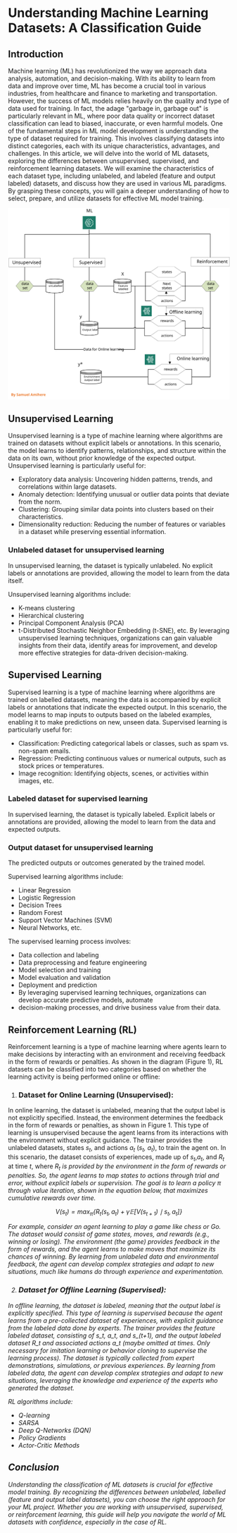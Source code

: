 # **Understanding Machine Learning Datasets: A Classification Guide**
## Introduction
Machine learning (ML) has revolutionized the way we approach data analysis, automation, and decision-making. With its ability to learn from data and improve over time, ML has become a crucial tool in various industries, from healthcare and finance to marketing and transportation. However, the success of ML models relies heavily on the quality and type of data used for training. In fact, the adage "garbage in, garbage out" is particularly relevant in ML, where poor data quality or incorrect dataset classification can lead to biased, inaccurate, or even harmful models.
One of the fundamental steps in ML model development is understanding the type of dataset required for training. This involves classifying datasets into distinct categories, each with its unique characteristics, advantages, and challenges. In this article, we will delve into the world of ML datasets, exploring the differences between unsupervised, supervised, and reinforcement learning datasets. We will examine the characteristics of each dataset type, including unlabeled, and labeled (feature and output labeled) datasets, and discuss how they are used in various ML paradigms. By grasping these concepts, you will gain a deeper understanding of how to select, prepare, and utilize datasets for effective ML model training.
 
![ML Data](mldata.svg)

## Unsupervised Learning
Unsupervised learning is a type of machine learning where algorithms are trained on datasets without explicit labels or annotations. In this scenario, the model learns to identify patterns, relationships, and structure within the data on its own, without prior knowledge of the expected output. Unsupervised learning is particularly useful for:
- Exploratory data analysis: Uncovering hidden patterns, trends, and correlations within large datasets.
- Anomaly detection: Identifying unusual or outlier data points that deviate from the norm.
- Clustering: Grouping similar data points into clusters based on their characteristics.
- Dimensionality reduction: Reducing the number of features or variables in a dataset while preserving essential information.

### Unlabeled dataset for unsupervised learning
In unsupervised learning, the dataset is typically unlabeled. No explicit labels or annotations are provided, allowing the model to learn from the data itself.

Unsupervised learning algorithms include:
- K-means clustering
- Hierarchical clustering
- Principal Component Analysis (PCA)
- t-Distributed Stochastic Neighbor Embedding (t-SNE), etc.
By leveraging unsupervised learning techniques, organizations can gain valuable insights from their data, identify areas for improvement, and develop more effective strategies for data-driven decision-making.

## Supervised Learning
Supervised learning is a type of machine learning where algorithms are trained on labelled datasets, meaning the data is accompanied by explicit labels or annotations that indicate the expected output. In this scenario, the model learns to map inputs to outputs based on the labeled examples, enabling it to make predictions on new, unseen data. Supervised learning is particularly useful for:
- Classification: Predicting categorical labels or classes, such as spam vs. non-spam emails.
- Regression: Predicting continuous values or numerical outputs, such as stock prices or temperatures.
- Image recognition: Identifying objects, scenes, or activities within images, etc.

### Labeled dataset for supervised learning
In supervised learning, the dataset is typically labeled. Explicit labels or annotations are provided, allowing the model to learn from the data and expected outputs.

### Output dataset for unsupervised learning
The predicted outputs or outcomes generated by the trained model.

Supervised learning algorithms include:
- Linear Regression
- Logistic Regression
- Decision Trees
- Random Forest
- Support Vector Machines (SVM)
- Neural Networks, etc.

The supervised learning process involves:
- Data collection and labeling
- Data preprocessing and feature engineering
- Model selection and training
- Model evaluation and validation
- Deployment and prediction
- By leveraging supervised learning techniques, organizations can develop accurate predictive models, automate
- decision-making processes, and drive business value from their data.

## Reinforcement Learning (RL)
Reinforcement learning is a type of machine learning where agents learn to make decisions by interacting with an environment and receiving feedback in the form of rewards or penalties. As shown in the diagram (Figure 1), RL datasets can be classified into two categories based on whether the learning activity is being performed online or offline:
1. ### Dataset for Online Learning (Unsupervised):
In online learning, the dataset is unlabeled, meaning that the output label is not explicitly specified. Instead, the environment determines the feedback in the form of rewards or penalties, as shown in Figure 1. This type of learning is unsupervised because the agent learns from its interactions with the environment without explicit guidance. The trainer provides the unlabeled datasets, states <i>s<sub>t</sub></i>, and actions <i>a<sub>t</sub></i> (<i>s<sub>t</sub>, a<sub>t</sub></i>),  to train the agent on. In this scenario, the dataset consists of experiences, made up of  <i>s<sub>t</sub></i>,<i>a<sub>t</sub></i>, and <i>R<sub>t</sub></i> at time <i>t</i>, where <i>R<sub>t</sub> is provided by the environment in the form of rewards or penalties. So, the agent learns to map states to actions through trial and error, without explicit labels or supervision.
The goal is to learn a policy π through value iteration, shown in the equation below, that maximizes cumulative rewards over time.

$$
V(s_t) = \max_{\pi} \left\{ R_t(s_t, a_t) + \gamma \mathbb{E} \left[ V(s_{t+1}) \mid s_t, a_t \right] \right\}
$$

For example, consider an agent learning to play a game like chess or Go. The dataset would consist of game states, moves, and rewards (e.g., winning or losing). The environment (the game) provides feedback in the form of rewards, and the agent learns to make moves that maximize its chances of winning.
	By learning from unlabeled data and environmental feedback, the agent can develop complex strategies and adapt to new situations, much like humans do through experience and experimentation.

2. ### Dataset for Offline Learning (Supervised):
In offline learning, the dataset is labeled, meaning that the output label is explicitly specified. This type of learning is supervised because the agent learns from a pre-collected dataset of experiences, with explicit guidance from the labeled data done by experts. The trainer provides the feature labeled dataset, consisting of s_t, a_t, and s_(t+1), and the output labeled dataset R_t and associated actions a_t (maybe omitted at times. Only necessary for imitation learning or behavior cloning to supervise the learning process). The dataset is typically collected from expert demonstrations, simulations, or previous experiences. By learning from labeled data, the agent can develop complex strategies and adapt to new situations, leveraging the knowledge and experience of the experts who generated the dataset.

RL algorithms include:
- Q-learning
- SARSA
- Deep Q-Networks (DQN)
- Policy Gradients
- Actor-Critic Methods

## Conclusion
Understanding the classification of ML datasets is crucial for effective model training. By recognizing the differences between unlabeled, labelled (feature and output label datasets), you can choose the right approach for your ML project. Whether you are working with unsupervised, supervised, or reinforcement learning, this guide will help you navigate the world of ML datasets with confidence, especially in the case of RL.
